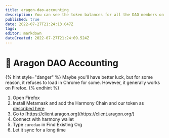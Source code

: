 ```yaml
---
title: aragon-dao-accounting
description: You can see the token balances for all the DAO members on Aragon.
published: true
date: 2022-07-27T21:24:13.047Z
tags: 
editor: markdown
dateCreated: 2022-07-27T21:24:09.524Z
---
```


# 📠 Aragon DAO Accounting

{% hint style="danger" %}
Maybe you'll have better luck, but for some reason, it refuses to load in Chrome for some.  However, it generally works on Firefox.&#x20;
{% endhint %}

1. Open Firefox
2. Install Metamask and add the Harmony Chain and our token as [described here](../how-to/get-tokens.md)
3. Go to [https://client.aragon.org](https://client.aragon.org/)
4. Connect with harmony wallet
5. Type `curedao` in Find Existing Org
6. Let it sync for a long time

